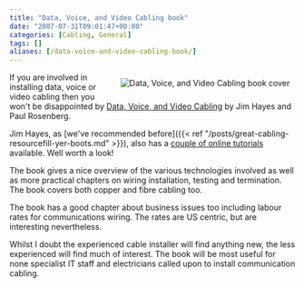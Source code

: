```yaml
---
title: "Data, Voice, and Video Cabling book"
date: "2007-07-31T09:01:47+00:00"
categories: [Cabling, General]
tags: []
aliases: [/data-voice-and-video-cabling-book/]
---
```


<img src="/images/uploads/2007/07/d-v-book.jpg" alt="Data, Voice, and Video Cabling book cover" style="margin: 10px" align="right" />

If you are involved in installing data, voice or video cabling then you won't be disappointed by [Data, Voice, and Video Cabling](http://www.jimhayes.com/writings/dvvc.htm) by Jim Hayes and Paul Rosenberg.

Jim Hayes, as [we've recommended before]({{< ref "/posts/great-cabling-resourcefill-yer-boots.md" >}}), also has a [couple of online tutorials](http://www.jimhayes.com/vdvacademy/instructors.html) available. Well worth a look!

The book gives a nice overview of the various technologies involved as well as more practical chapters on wiring installation, testing and termination. The book covers both copper and fibre cabling too.

The book has a good chapter about business issues too including labour rates for communications wiring. The rates are US centric, but are interesting nevertheless.

Whilst I doubt the experienced cable installer will find anything new, the less experienced will find much of interest. The book will be most useful for none specialist IT staff and electricians called upon to install communication cabling.
